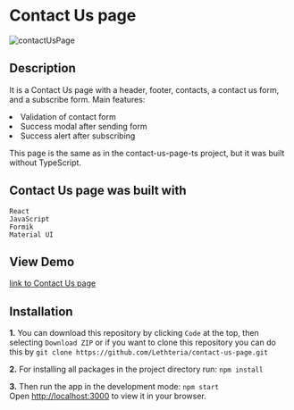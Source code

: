  # Contact Us page
![contactUsPage](https://github.com/Lethteria/contact-us-page-ts/assets/25557993/4a6ec0b2-9258-485e-bc10-a8c868cb6c6e)

## Description

It is a Contact Us page with a header, footer, contacts, a contact us form, and a subscribe form. Main features:
<li> Validation of contact form
<li> Success modal after sending form
<li> Success alert after subscribing

This page is the same as in the contact-us-page-ts project, but it was built without TypeScript. 

## Contact Us page was built with
`React`\
`JavaScript`\
`Formik`\
`Material UI`

## View Demo

<a href="https://contact-us-page-example.vercel.app">link to Contact Us page</a>

## Installation
**1.** You can download this repository by clicking `Code` at the top, then selecting `Download ZIP` or if you want to clone this repository you can do this by
`git clone https://github.com/Lethteria/contact-us-page.git` 

**2.** For installing all packages in the project directory run: 
`npm install`

**3.** Then run the app in the development mode:
`npm start`\
Open [http://localhost:3000](http://localhost:3000) to view it in your browser.
